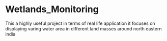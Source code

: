 # Wetlands_Monitoring
This a highly useful project in terms of real life application 
it focuses on displaying varing water area in different land masses around north eastern india 
